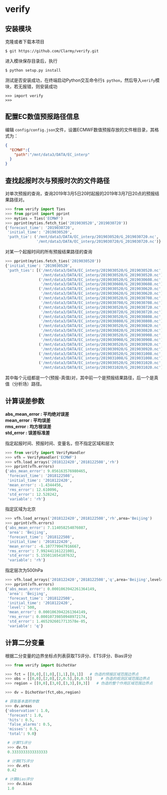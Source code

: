# verify

## 安装模块
克隆或者下载本项目  

`$ git https://github.com/Clarmy/verify.git`

进入模块保存目录后，执行

`$ python setup.py install`

测试是否安装成功，在终端启动Python交互命令行`$ python`，然后导入`verify`模块，若无报错，则安装成功

```
>>> import verify
>>>
```

## 配置EC数值预报路径信息
编辑 `config/config.json`文件，设置ECMWF数值预报存放的文件根目录，其格式为：
```json
{
  "ECMWF":{
    "path":"/mnt/data3/DATA/EC_interp"
  }
}
```

## 查找起报时次与预报时次的文件路径
对单次预报的查询，查询2019年3月5日20时起报的2019年3月7日20点的预报结果路径对。
```python
>>> from verify import Ties
>>> from pprint import pprint
>>> myties = Ties('ECMWF')
>>> pprint(myties.fetch_tie('2019030520','2019030720'))
{'forecast_time': '2019030720',
 'initial_time': '2019030520',
 'path_tie': ('/mnt/data3/DATA/EC_interp/2019030520/G_2019030720.nc',
              '/mnt/data3/DATA/EC_interp/2019030720/G_2019030720.nc')}
```

对某一个起报时间的所有预报结果路径的查询
```python
>>> pprint(myties.fetch_ties('2019030520'))
{'initial_time': '2019030520',
 'path_ties': [('/mnt/data3/DATA/EC_interp/2019030520/G_2019030520.nc',
                '/mnt/data3/DATA/EC_interp/2019030520/G_2019030520.nc'),
               ('/mnt/data3/DATA/EC_interp/2019030520/G_2019030608.nc',
                '/mnt/data3/DATA/EC_interp/2019030608/G_2019030608.nc'),
               ('/mnt/data3/DATA/EC_interp/2019030520/G_2019030620.nc',
                '/mnt/data3/DATA/EC_interp/2019030620/G_2019030620.nc'),
               ('/mnt/data3/DATA/EC_interp/2019030520/G_2019030708.nc',
                '/mnt/data3/DATA/EC_interp/2019030708/G_2019030708.nc'),
               ('/mnt/data3/DATA/EC_interp/2019030520/G_2019030720.nc',
                '/mnt/data3/DATA/EC_interp/2019030720/G_2019030720.nc'),
               ('/mnt/data3/DATA/EC_interp/2019030520/G_2019030808.nc',
                '/mnt/data3/DATA/EC_interp/2019030808/G_2019030808.nc'),
               ('/mnt/data3/DATA/EC_interp/2019030520/G_2019030820.nc',
                '/mnt/data3/DATA/EC_interp/2019030820/G_2019030820.nc'),
               ('/mnt/data3/DATA/EC_interp/2019030520/G_2019030908.nc',
                '/mnt/data3/DATA/EC_interp/2019030908/G_2019030908.nc'),
               ('/mnt/data3/DATA/EC_interp/2019030520/G_2019030920.nc',
                '/mnt/data3/DATA/EC_interp/2019030920/G_2019030920.nc'),
               ('/mnt/data3/DATA/EC_interp/2019030520/G_2019031008.nc',
                '/mnt/data3/DATA/EC_interp/2019031008/G_2019031008.nc'),
               ('/mnt/data3/DATA/EC_interp/2019030520/G_2019031020.nc',
                '/mnt/data3/DATA/EC_interp/2019031020/G_2019031020.nc')]}
```
其中每个元组都是一个(预报-真值)对，其中前一个是预报结果路径，后一个是真值（分析场）路径。

## 计算误差参数

**abs_mean_error : 平均绝对误差**   
**mean_error : 平均误差**   
**rms_error : 均方根误差**   
**std_error : 误差标准差**   

指定起报时间、预报时间、变量名，但不指定区域和层次
```python
>>> from verify import VerifyHandler
>>> vfh = VerifyHandler('ECMWF')
>>> vfh.load_arrays('2018122420','2018122508','rh')
>>> pprint(vfh.errors)
{'abs_mean_error': 9.056163576980465,
 'forecast_time': '2018122508',
 'initial_time': '2018122420',
 'mean_error': -1.4344456,
 'rms_error': 12.610096,
 'std_error': 12.528242,
 'variable': 'rh'}
```
指定区域为北京
```python
>>> vfh.load_arrays('2018122420','2018122508','rh',area='Beijing')
>>> pprint(vfh.errors)
{'abs_mean_error': 7.114058254076087,
 'area': 'Beijing',
 'forecast_time': '2018122508',
 'initial_time': '2018122420',
 'mean_error': -6.107779947916667,
 'rms_error': 7.992441161221001,
 'std_error': 5.155011654107632,
 'variable': 'rh'}
```
指定层次为500hPa
```python
>>> vfh.load_arrays('2018122420','2018122508','q',area='Beijing',level=500)
>>> pprint(vfh.errors)
{'abs_mean_error': 0.0001063942261364149,
 'area': 'Beijing',
 'forecast_time': '2018122508',
 'initial_time': '2018122420',
 'level': 500,
 'mean_error': 0.0001063942261364149,
 'rms_error': 0.00010739850948972174,
 'std_error': 1.4652926017713578e-05,
 'variable': 'q'}
```

## 计算二分变量

根据二分变量的边界坐标点列表获取TS评分、ETS评分、Bias评分

```python
>>> from verify import DichotVar

>>> fct = [[0,0],[1,0],[1,1],[0,1]]   # 伪造的预报区域范围边界点
>>> obs = [[0,0],[2,0],[2,0.5],[0,0.5]]    # 伪造的观测区域范围边界点
>>> region = [[0,0],[3,0],[3,3],[0,3]]   # 伪造的整个作用区域范围边界点

>>> dv = DichotVar(fct,obs,region)

# 获取基本面积参数
>>> dv.areas
{'observation': 1.0,
 'forecast': 1.0,
 'hits': 0.5,
 'false_alarms': 0.5,
 'misses': 0.5,
 'total': 9.0}

 # 计算TS评分
 >>> dv.ts
 0.3333333333333333

 # 计算ETS评分
 >>> dv.ets
 0.42

# 计算Bias评分
 >>> dv.bias
 1.0
```
